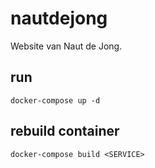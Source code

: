# nautdejong
Website van Naut de Jong.

## run
```
docker-compose up -d
```

## rebuild container
```
docker-compose build <SERVICE>
```
